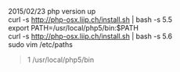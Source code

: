 2015/02/23 php version up  
curl -s http://php-osx.liip.ch/install.sh | bash -s 5.5  
export PATH=/usr/local/php5/bin:$PATH  
curl -s http://php-osx.liip.ch/install.sh | bash -s 5.6  
sudo vim /etc/paths  
> 1 /usr/local/php5/bin  

